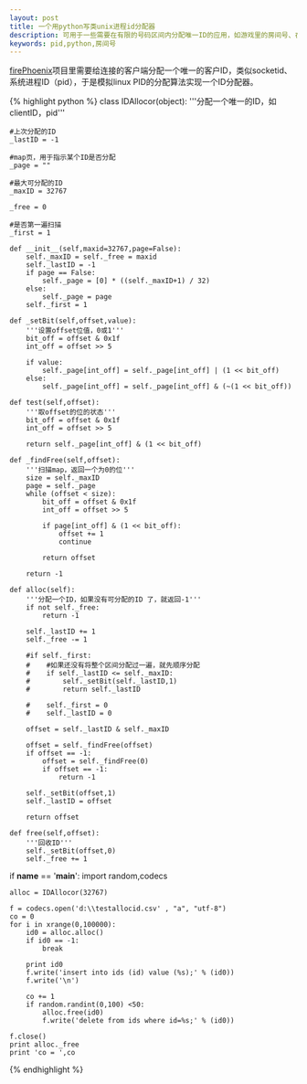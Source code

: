 ```yaml
---
layout: post
title: 一个用python写类unix进程id分配器
description: 可用于一些需要在有限的号码区间内分配唯一ID的应用，如游戏里的房间号、在线客户ID等
keywords: pid,python,房间号
---
```


[firePhoenix][firePhoenix]项目里需要给连接的客户端分配一个唯一的客户ID，类似socketid、系统进程ID（pid），于是模拟linux PID的分配算法实现一个ID分配器。

{% highlight python %}
class IDAllocor(object):
    '''分配一个唯一的ID，如clientID，pid'''

    #上次分配的ID
    _lastID = -1

    #map页，用于指示某个ID是否分配
    _page = ""

    #最大可分配的ID
    _maxID = 32767

    _free = 0

    #是否第一遍扫描
    _first = 1

    def __init__(self,maxid=32767,page=False):
        self._maxID = self._free = maxid
        self._lastID = -1
        if page == False:
            self._page = [0] * ((self._maxID+1) / 32)
        else:
            self._page = page
        self._first = 1

    def _setBit(self,offset,value):
        '''设置offset位值，0或1'''
        bit_off = offset & 0x1f
        int_off = offset >> 5

        if value:
            self._page[int_off] = self._page[int_off] | (1 << bit_off)
        else:
            self._page[int_off] = self._page[int_off] & (~(1 << bit_off))

    def test(self,offset):
        '''取offset的位的状态'''
        bit_off = offset & 0x1f
        int_off = offset >> 5

        return self._page[int_off] & (1 << bit_off)

    def _findFree(self,offset):
        '''扫描map，返回一个为0的位'''
        size = self._maxID
        page = self._page
        while (offset < size):
            bit_off = offset & 0x1f
            int_off = offset >> 5

            if page[int_off] & (1 << bit_off):
                offset += 1
                continue

            return offset

        return -1

    def alloc(self):
        '''分配一个ID，如果没有可分配的ID 了，就返回-1'''
        if not self._free:
            return -1

        self._lastID += 1
        self._free -= 1

        #if self._first:
        #    #如果还没有将整个区间分配过一遍，就先顺序分配
        #    if self._lastID <= self._maxID:
        #        self._setBit(self._lastID,1)
        #        return self._lastID

        #    self._first = 0
        #    self._lastID = 0
        
        offset = self._lastID & self._maxID

        offset = self._findFree(offset)
        if offset == -1:
            offset = self._findFree(0)
            if offset == -1:
                return -1
            
        self._setBit(offset,1)
        self._lastID = offset

        return offset

    def free(self,offset):
        '''回收ID'''
        self._setBit(offset,0)
        self._free += 1

if __name__ == '__main__':
    import random,codecs

    alloc = IDAllocor(32767)
    
    f = codecs.open('d:\\testallocid.csv' , "a", "utf-8")
    co = 0
    for i in xrange(0,100000):
        id0 = alloc.alloc()
        if id0 == -1:
            break

        print id0
        f.write('insert into ids (id) value (%s);' % (id0))
        f.write('\n')

        co += 1
        if random.randint(0,100) <50:
            alloc.free(id0)
            f.write('delete from ids where id=%s;' % (id0))

    f.close()
    print alloc._free
    print 'co = ',co
{% endhighlight %}


[firePhoenix]: https://github.com/sunminghong/firePhoenix

